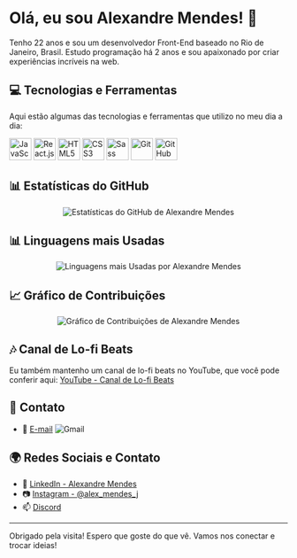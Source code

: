 # Olá, eu sou Alexandre Mendes! 👋

Tenho 22 anos e sou um desenvolvedor Front-End baseado no Rio de Janeiro, Brasil. Estudo programação há 2 anos e sou apaixonado por criar experiências incríveis na web.

## 💻 Tecnologias e Ferramentas

Aqui estão algumas das tecnologias e ferramentas que utilizo no meu dia a dia:

<p align="left">
  <img src="https://www.vectorlogo.zone/logos/javascript/javascript-icon.svg" alt="JavaScript" width="40" height="40"/>
  <img src="https://www.vectorlogo.zone/logos/reactjs/reactjs-icon.svg" alt="React.js" width="40" height="40"/>
  <img src="https://www.vectorlogo.zone/logos/html5/html5-icon.svg" alt="HTML5" width="40" height="40"/>
  <img src="https://www.vectorlogo.zone/logos/css-3/css-3-icon.svg" alt="CSS3" width="40" height="40"/>
  <img src="https://www.vectorlogo.zone/logos/sass-lang/sass-lang-icon.svg" alt="Sass" width="40" height="40"/>
  <img src="https://www.vectorlogo.zone/logos/git-scm/git-scm-icon.svg" alt="Git" width="40" height="40"/>
  <img src="https://www.vectorlogo.zone/logos/github/github-icon.svg" alt="GitHub" width="40" height="40"/>
</p>

## 📊 Estatísticas do GitHub

<p align="center">
  <img src="https://github-readme-stats.vercel.app/api?username=AlexandreMendes7&show_icons=true&theme=algolia" alt="Estatísticas do GitHub de Alexandre Mendes">
</p>

## 📊 Linguagens mais Usadas

<p align="center">
  <img src="https://github-readme-stats.vercel.app/api/top-langs/?username=AlexandreMendes7&layout=compact&theme=algolia" alt="Linguagens mais Usadas por Alexandre Mendes">
</p>

## 📈 Gráfico de Contribuições

<p align="center">
  <img src="https://github-readme-streak-stats.herokuapp.com/?user=AlexandreMendes7&theme=algolia" alt="Gráfico de Contribuições de Alexandre Mendes">
</p>

## 🎶 Canal de Lo-fi Beats

Eu também mantenho um canal de lo-fi beats no YouTube, que você pode conferir aqui: [YouTube - Canal de Lo-fi Beats](https://www.youtube.com/channel/UCW1mEH4wa8JL_01rKGXbnYw)

## 📧 Contato

- 📧 [E-mail](mailto:alexandremendesne@gmail.com) ![Gmail](https://img.shields.io/badge/Gmail-D14836?style=for-the-badge&logo=gmail&logoColor=white)

## 🌍 Redes Sociais e Contato

- 💼 [LinkedIn - Alexandre Mendes](https://www.linkedin.com/in/alexandre-mendes-a74060274/)
- 📷 [Instagram - @alex_mendes_j](https://www.instagram.com/alexmendesj/)
- 📫 [Discord](https://discord.gg/7UPSftEkH5)

---

Obrigado pela visita! Espero que goste do que vê. Vamos nos conectar e trocar ideias!
